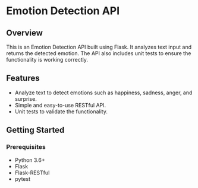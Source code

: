 # Emotion Detection API

## Overview
This is an Emotion Detection API built using Flask. It analyzes text input and returns the detected emotion. The API also includes unit tests to ensure the functionality is working correctly.

## Features
- Analyze text to detect emotions such as happiness, sadness, anger, and surprise.
- Simple and easy-to-use RESTful API.
- Unit tests to validate the functionality.

## Getting Started

### Prerequisites
- Python 3.6+
- Flask
- Flask-RESTful
- pytest




